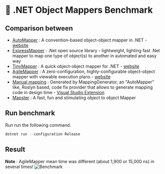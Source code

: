 ﻿# 🥇 .NET Object Mappers Benchmark 

## Comparison between
- [AutoMapper](https://github.com/AutoMapper/AutoMapper) : A convention-based object-object mapper in .NET - [website](http://automapper.org/)
- [ExpressMapper](https://github.com/fluentsprings/ExpressMapper) : .Net open source library - lightweight, lighting fast .Net mapper to map one type of object(s) to another in automated and easy way
- [TinyMapper](https://github.com/TinyMapper/TinyMapper) : A quick object-object mapper for .NET - [website](http://tinymapper.net/)
- [AgileMapper](https://github.com/agileobjects/AgileMapper) : A zero-configuration, highly-configurable object-object mapper with viewable execution plans - [website](http://expressmapper.org/)
- [Manual mapping](https://github.com/cezarypiatek/MappingGenerator) : Generated by MappingGenerator, an "AutoMapper" like, Roslyn based, code fix provider that allows to generate mapping code in design time - [Visual Studio Extension](https://marketplace.visualstudio.com/items?itemName=54748ff9-45fc-43c2-8ec5-cf7912bc3b84.mappinggenerator)
- [Mapster](https://github.com/MapsterMapper/Mapster) : A fast, fun and stimulating object to object Mapper

## Run benchmark
Run run the following command.
```c#
dotnet run --configuration Release
```

## Result
**Note** : AgileMapper mean time was different (about 1,900 or 15,000 ns) in several times!
![Benchmark](https://raw.githubusercontent.com/mjebrahimi/Benchmark.netCoreMappers/master/benchmark.png)
